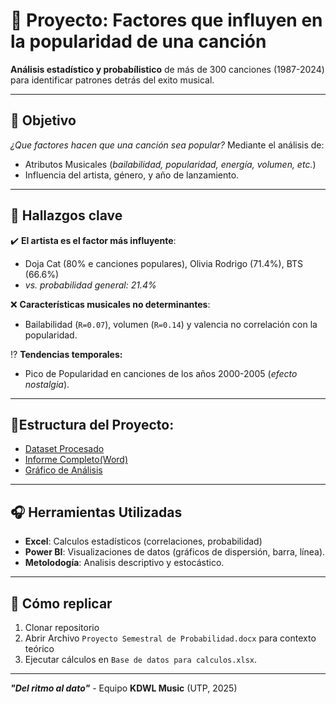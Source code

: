 # 💽 Proyecto: Factores que influyen en la popularidad de una canción

**Análisis estadístico y probabílistico** de más de 300 canciones (1987-2024) para identificar patrones detrás del exito musical.

---

## 🔔 **Objetivo**
*¿Que factores hacen que una canción sea popular?*
Mediante el análisis de:
- Atributos Musicales (*bailabilidad, popularidad, energía, volumen, etc.*)
- Influencia del artista, género, y año de lanzamiento.

---
## 📒 **Hallazgos clave**
✔️ **El artista es el factor más influyente**:
- Doja Cat (80% e canciones populares), Olivia Rodrigo (71.4%), BTS (66.6%)
- *vs. probabilidad general: 21.4%*

❌ **Características musicales no determinantes**:
- Bailabilidad (`R=0.07`), volumen (`R=0.14`) y valencia no correlación con la popularidad.

⁉️ **Tendencias temporales:**
- Pico de Popularidad en canciones de los años 2000-2005 (*efecto nostalgia*).

---
## 📁**Estructura del Proyecto:**
- [Dataset Procesado](/data/Base_de_datos_para_calculos.xlsx)
- [Informe Completo(Word)](/docs/Proyecto_Semestral_de_Probabilidad)
- [Gráfico de Análisis](/graph/Gráfica.pbix)
  
---
## 🎧 **Herramientas Utilizadas**
- **Excel**: Calculos estadísticos (correlaciones, probabilidad)
- **Power BI**: Visualizaciones de datos (gráficos de dispersión, barra, línea).
- **Metolodogía**: Analisis descriptivo y estocástico.

---

## 👥 **Cómo replicar**
1. Clonar repositorio
2. Abrir Archivo `Proyecto Semestral de Probabilidad.docx` para contexto teórico
3. Ejecutar cálculos en `Base de datos para calculos.xlsx`.

---

***"Del ritmo al dato"***  - Equipo **KDWL Music** (UTP, 2025)
